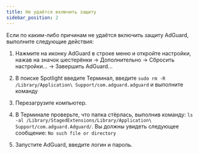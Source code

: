 ```yaml
---
title: Не удаётся включить защиту
sidebar_position: 2
---
```

 
Если по каким-либо причинам не удаётся включить защиту AdGuard, выполните следующие действия:

1. Нажмите на иконку AdGuard в строке меню и откройте настройки, нажав на значок шестерёнки → Дополнительно → Сбросить настройки... → Завершить AdGuard...

2. В поиске Spotlight введите Терминал, введите `sudo rm -R /Library/Application\ Support/com.adguard.adguard` и выполните команду

3. Перезагрузите компьютер.

4. В Терминале проверьте, что папка стёрлась, выполнив команду: `ls -al /Library/StagedExtensions/Library/Application\ Support/com.adguard.Adguard/`. Вы должны увидеть следующее сообщение: `No such file or directory`

5. Запустите AdGuard, введите логин и пароль.